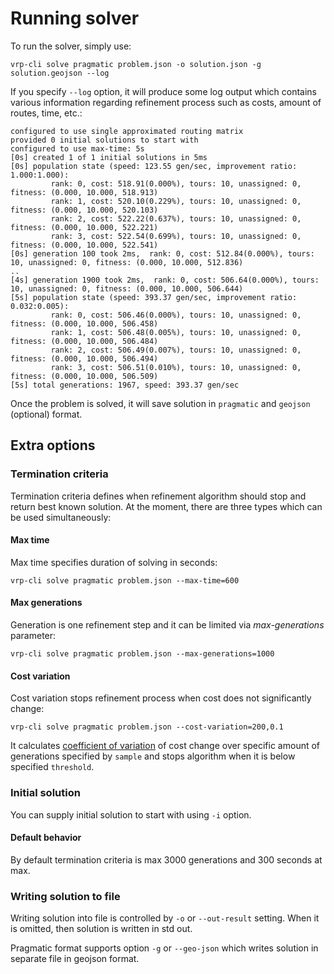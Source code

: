 # Running solver

To run the solver, simply use:

    vrp-cli solve pragmatic problem.json -o solution.json -g solution.geojson --log

If you specify `--log` option, it will produce some log output which contains various information regarding refinement
process such as costs, amount of routes, time, etc.:

```
configured to use single approximated routing matrix
provided 0 initial solutions to start with
configured to use max-time: 5s
[0s] created 1 of 1 initial solutions in 5ms
[0s] population state (speed: 123.55 gen/sec, improvement ratio: 1.000:1.000):
         rank: 0, cost: 518.91(0.000%), tours: 10, unassigned: 0, fitness: (0.000, 10.000, 518.913)
         rank: 1, cost: 520.10(0.229%), tours: 10, unassigned: 0, fitness: (0.000, 10.000, 520.103)
         rank: 2, cost: 522.22(0.637%), tours: 10, unassigned: 0, fitness: (0.000, 10.000, 522.221)
         rank: 3, cost: 522.54(0.699%), tours: 10, unassigned: 0, fitness: (0.000, 10.000, 522.541)
[0s] generation 100 took 2ms,  rank: 0, cost: 512.84(0.000%), tours: 10, unassigned: 0, fitness: (0.000, 10.000, 512.836)
..
[4s] generation 1900 took 2ms,  rank: 0, cost: 506.64(0.000%), tours: 10, unassigned: 0, fitness: (0.000, 10.000, 506.644)
[5s] population state (speed: 393.37 gen/sec, improvement ratio: 0.032:0.005):
         rank: 0, cost: 506.46(0.000%), tours: 10, unassigned: 0, fitness: (0.000, 10.000, 506.458)
         rank: 1, cost: 506.48(0.005%), tours: 10, unassigned: 0, fitness: (0.000, 10.000, 506.484)
         rank: 2, cost: 506.49(0.007%), tours: 10, unassigned: 0, fitness: (0.000, 10.000, 506.494)
         rank: 3, cost: 506.51(0.010%), tours: 10, unassigned: 0, fitness: (0.000, 10.000, 506.509)
[5s] total generations: 1967, speed: 393.37 gen/sec
```
Once the problem is solved, it will save solution in `pragmatic` and `geojson` (optional) format.

## Extra options

### Termination criteria

Termination criteria defines when refinement algorithm should stop and return best known solution. At the moment, there
are three types which can be used simultaneously:

#### Max time

Max time specifies duration of solving in seconds:

    vrp-cli solve pragmatic problem.json --max-time=600

#### Max generations

Generation is one refinement step and it can be limited via _max-generations_ parameter:

    vrp-cli solve pragmatic problem.json --max-generations=1000

#### Cost variation

Cost variation stops refinement process when cost does not significantly change:

    vrp-cli solve pragmatic problem.json --cost-variation=200,0.1

It calculates [coefficient of variation](https://en.wikipedia.org/wiki/Coefficient_of_variation) of cost change over
specific amount of generations specified by `sample` and stops algorithm when it is below specified `threshold`.

### Initial solution

You can supply initial solution to start with using `-i` option.

#### Default behavior

By default termination criteria is max 3000 generations and 300 seconds at max.


### Writing solution to file

Writing solution into file is controlled by `-o` or `--out-result` setting. When it is omitted, then solution is written
in std out.

Pragmatic format supports option `-g` or `--geo-json` which writes solution in separate file in geojson format.
